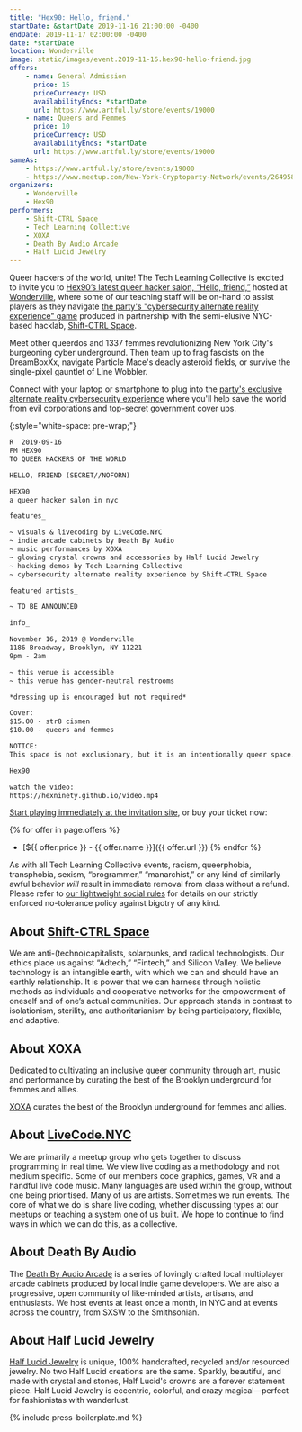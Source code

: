```yaml
---
title: "Hex90: Hello, friend."
startDate: &startDate 2019-11-16 21:00:00 -0400
endDate: 2019-11-17 02:00:00 -0400
date: *startDate
location: Wonderville
image: static/images/event.2019-11-16.hex90-hello-friend.jpg
offers:
    - name: General Admission
      price: 15
      priceCurrency: USD
      availabilityEnds: *startDate
      url: https://www.artful.ly/store/events/19000
    - name: Queers and Femmes
      price: 10
      priceCurrency: USD
      availabilityEnds: *startDate
      url: https://www.artful.ly/store/events/19000
sameAs:
    - https://www.artful.ly/store/events/19000
    - https://www.meetup.com/New-York-Cryptoparty-Network/events/264958235/
organizers:
    - Wonderville
    - Hex90
performers:
    - Shift-CTRL Space
    - Tech Learning Collective
    - XOXA
    - Death By Audio Arcade
    - Half Lucid Jewelry
---
```


Queer hackers of the world, unite! The Tech Learning Collective is excited to invite you to [Hex90&rsquo;s latest queer hacker salon, &ldquo;Hello, friend,&rdquo;](https://hexninety.github.io/) hosted at [Wonderville](https://wonderville.nyc/), where some of our teaching staff will be on-hand to assist players as they navigate [the party's "cybersecurity alternate reality experience" game](https://hexninety.github.io/) produced in partnership with the semi-elusive NYC-based hacklab, [Shift-CTRL Space](https://shiftctrl.space/).

Meet other queerdos and 1337 femmes revolutionizing New York City's burgeoning cyber underground. Then team up to frag fascists on the DreamBoxXx, navigate Particle Mace's deadly asteroid fields, or survive the single-pixel gauntlet of Line Wobbler.

Connect with your laptop or smartphone to plug into the [party's exclusive alternate reality cybersecurity experience](https://hexninety.github.io/) where you'll help save the world from evil corporations and top-secret government cover ups.

{:style="white-space: pre-wrap;"}
```txt
R  2019-09-16
FM HEX90
TO QUEER HACKERS OF THE WORLD

HELLO, FRIEND (SECRET//NOFORN)

HEX90
a queer hacker salon in nyc

features_

~ visuals & livecoding by LiveCode.NYC
~ indie arcade cabinets by Death By Audio
~ music performances by XOXA
~ glowing crystal crowns and accessories by Half Lucid Jewelry
~ hacking demos by Tech Learning Collective
~ cybersecurity alternate reality experience by Shift-CTRL Space

featured artists_

~ TO BE ANNOUNCED

info_

November 16, 2019 @ Wonderville
1186 Broadway, Brooklyn, NY 11221
9pm - 2am

~ this venue is accessible
~ this venue has gender-neutral restrooms

*dressing up is encouraged but not required*

Cover:
$15.00 - str8 cismen
$10.00 - queers and femmes

NOTICE:
This space is not exclusionary, but it is an intentionally queer space. Consent and respect are not optional! Anyone being disrespectful will be removed immediately without a refund. We are against technocapitalist motives. We are a space for queer hackers, not for Silicon Valley fans. Don't piss off the hackers. ;)

Hex90

watch the video:
https://hexninety.github.io/video.mp4
```

[Start playing immediately at the invitation site](https://hexninety.github.io/), or buy your ticket now:

{% for offer in page.offers %}
* [${{ offer.price }} - {{ offer.name }}]({{ offer.url }})
{% endfor %}

As with all Tech Learning Collective events, racism, queerphobia, transphobia, sexism, “brogrammer,” “manarchist,” or any kind of similarly awful behavior *will* result in immediate removal from class without a refund. Please refer to [our lightweight social rules](https://github.com/AnarchoTechNYC/meta/wiki/Social-rules) for details on our strictly enforced no-tolerance policy against bigotry of any kind.

## About [Shift-CTRL Space](https://shiftctrl.space/)

We are anti-(techno)capitalists, solarpunks, and radical technologists. Our ethics place us against &ldquo;Adtech,&rdquo; &ldquo;Fintech,&rdquo; and Silicon Valley. We believe technology is an intangible earth, with which we can and should have an earthly relationship. It is power that we can harness through holistic methods as individuals and cooperative networks for the empowerment of oneself and of one&rsquo;s actual communities. Our approach stands in contrast to isolationism, sterility, and authoritarianism by being participatory, flexible, and adaptive.

## About XOXA

Dedicated to cultivating an inclusive queer community through art, music and performance by curating the best of the Brooklyn underground for femmes and allies.

[XOXA](https://xoxa-nyc.github.io/) curates the best of the Brooklyn underground for femmes and allies.

## About [LiveCode.NYC](https://livecode.nyc/)

We are primarily a meetup group who gets together to discuss programming in real time. We view live coding as a methodology and not medium specific. Some of our members code graphics, games, VR and a handful live code music. Many languages are used within the group, without one being prioritised. Many of us are artists. Sometimes we run events. The core of what we do is share live coding, whether discussing types at our meetups or teaching a system one of us built. We hope to continue to find ways in which we can do this, as a collective.

## About Death By Audio

The [Death By Audio Arcade](https://www.deathbyaudioarcade.com/) is a series of lovingly crafted local multiplayer arcade cabinets produced by local indie game developers. We are also a progressive, open community of like-minded artists, artisans, and enthusiasts. We host events at least once a month, in NYC and at events across the country, from SXSW to the Smithsonian.

## About Half Lucid Jewelry

[Half Lucid Jewelry](https://www.etsy.com/shop/HalfLucidJewelry) is unique, 100% handcrafted, recycled and/or resourced jewelry. No two Half Lucid creations are the same. Sparkly, beautiful, and made with crystal and stones, Half Lucid's crowns are a forever statement piece. Half Lucid Jewelry is eccentric, colorful, and crazy magical&mdash;perfect for fashionistas with wanderlust.

{% include press-boilerplate.md %}
